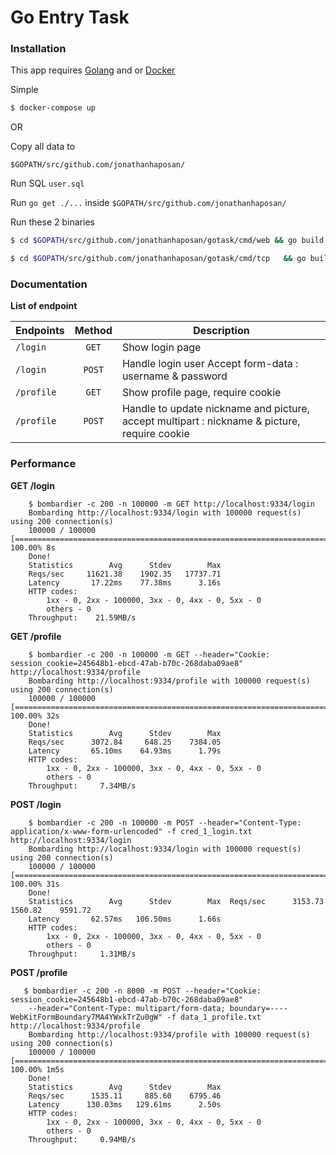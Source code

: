 # Go Entry Task

### Installation

This app requires [Golang](https://golang.org/dl/) and or [Docker](https://www.docker.com/)

Simple
```sh
$ docker-compose up
```

OR

Copy all data to
```
$GOPATH/src/github.com/jonathanhaposan/
```

Run SQL ```user.sql```

Run ```go get ./...``` inside ```$GOPATH/src/github.com/jonathanhaposan/```

Run these 2 binaries
```sh
$ cd $GOPATH/src/github.com/jonathanhaposan/gotask/cmd/web && go build && ./web

$ cd $GOPATH/src/github.com/jonathanhaposan/gotask/cmd/tcp   && go build && ./tcp
```

### Documentation

**List of endpoint**

| **Endpoints** | **Method** | **Description** |
|-----------------|:------------:|-------------------|
|`/login`| `GET`   | Show login page |
|`/login`| `POST`  | Handle login user Accept form-data : username & password|
|`/profile`| `GET` | Show profile page, require cookie |
|`/profile`| `POST`| Handle to update nickname and picture, accept multipart : nickname & picture, require cookie |


### Performance

**GET /login**
```
    $ bombardier -c 200 -n 100000 -m GET http://localhost:9334/login
    Bombarding http://localhost:9334/login with 100000 request(s) using 200 connection(s)
    100000 / 100000 [==================================================================================================] 100.00% 8s
    Done!
    Statistics        Avg      Stdev        Max
    Reqs/sec     11621.38    1902.35   17737.71
    Latency       17.22ms    77.38ms      3.16s
    HTTP codes:
        1xx - 0, 2xx - 100000, 3xx - 0, 4xx - 0, 5xx - 0
        others - 0
    Throughput:    21.59MB/s
```

**GET /profile**
```
    $ bombardier -c 200 -n 100000 -m GET --header="Cookie: session_cookie=245648b1-ebcd-47ab-b70c-268daba09ae8" http://localhost:9334/profile
    Bombarding http://localhost:9334/profile with 100000 request(s) using 200 connection(s)
    100000 / 100000 [=================================================================================================] 100.00% 32s
    Done!
    Statistics        Avg      Stdev        Max
    Reqs/sec      3072.84     648.25    7384.05
    Latency       65.10ms    64.93ms      1.79s
    HTTP codes:
        1xx - 0, 2xx - 100000, 3xx - 0, 4xx - 0, 5xx - 0
        others - 0
    Throughput:     7.34MB/s
```

**POST /login**
```
    $ bombardier -c 200 -n 100000 -m POST --header="Content-Type: application/x-www-form-urlencoded" -f cred_1_login.txt http://localhost:9334/login
    Bombarding http://localhost:9334/login with 100000 request(s) using 200 connection(s)
    100000 / 100000 [=================================================================================================] 100.00% 31s
    Done!
    Statistics        Avg      Stdev        Max  Reqs/sec      3153.73    1560.82    9591.72
    Latency       62.57ms   106.50ms      1.66s
    HTTP codes:
        1xx - 0, 2xx - 100000, 3xx - 0, 4xx - 0, 5xx - 0
        others - 0
    Throughput:     1.31MB/s
```

**POST /profile**
```
   $ bombardier -c 200 -n 8000 -m POST --header="Cookie: session_cookie=245648b1-ebcd-47ab-b70c-268daba09ae8" 
    --header="Content-Type: multipart/form-data; boundary=----WebKitFormBoundary7MA4YWxkTrZu0gW" -f data_1_profile.txt http://localhost:9334/profile
    Bombarding http://localhost:9334/profile with 100000 request(s) using 200 connection(s)
    100000 / 100000 [================================================================================================] 100.00% 1m5s
    Done!
    Statistics        Avg      Stdev        Max
    Reqs/sec      1535.11     885.60    6795.46
    Latency      130.03ms   129.61ms      2.50s
    HTTP codes:
        1xx - 0, 2xx - 100000, 3xx - 0, 4xx - 0, 5xx - 0
        others - 0
    Throughput:     0.94MB/s
```